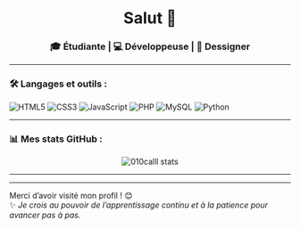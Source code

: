 <h1 align="center">Salut 👋</h1>
<h3 align="center">🎓 Étudiante  | 💻 Développeuse  | 🌱 Dessigner</h3>

---



### 🛠️ Langages et outils :

![HTML5](https://img.shields.io/badge/HTML5-E34F26?logo=html5&logoColor=white&style=flat)
![CSS3](https://img.shields.io/badge/CSS3-1572B6?logo=css3&logoColor=white&style=flat)
![JavaScript](https://img.shields.io/badge/JavaScript-F7DF1E?logo=javascript&logoColor=black&style=flat)
![PHP](https://img.shields.io/badge/PHP-777BB4?logo=php&logoColor=white&style=flat)
![MySQL](https://img.shields.io/badge/MySQL-4479A1?logo=mysql&logoColor=white&style=flat)
![Python](https://img.shields.io/badge/Python-3776AB?logo=python&logoColor=white&style=flat)

---

### 📊 Mes stats GitHub :

<p align="center">
  <img src="https://github-readme-stats.vercel.app/api?username=010calll&show_icons=true&theme=radical" alt="010calll stats"/>
</p>

---



---

Merci d’avoir visité mon profil ! 😊  
✨ *Je crois au pouvoir de l’apprentissage continu et à la patience pour avancer pas à pas.*
